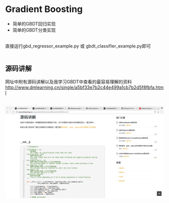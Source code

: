 # Gradient Boosting 
*  简单的GBDT回归实现
*  简单的GBDT分类实现
<br>
直接运行gbd_regressor_example.py 或 gbdt_classifier_example.py即可<br>
<br>



源码讲解
------
网址中附有源码讲解以及我学习GBDT中查看的最容易理解的资料
http://www.dmlearning.cn/single/a5bf33e7b2c44e499a1cb7b2d5f8fbfa.html<br>
<br>
<br>
![image](https://github.com/RRdmlearning/Random-Forest/blob/master/gbdt.png)
